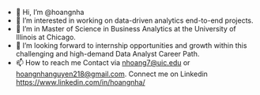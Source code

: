 - 👋 Hi, I’m @hoangnha
- 👀 I’m interested in working on data-driven analytics end-to-end projects.
- 🌱 I’m in Master of Science in Business Analytics at the University of Illinois at Chicago. 
- 💞️ I’m looking forward to internship opportunities and growth within this challenging and high-demand Data Analyst Career Path. 
- 📫 How to reach me 
Contact via nhoang7@uic.edu or hoangnhanguyen218@gmail.com.
Connect me on Linkedin https://www.linkedin.com/in/hoangnha/
<!---
hoangnha218/hoangnha218 is a ✨ special ✨ repository because its `README.md` (this file) appears on your GitHub profile.
You can click the Preview link to take a look at your changes.
--->
